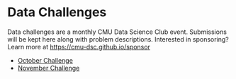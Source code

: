 # Data Challenges

Data challenges are a monthly CMU Data Science Club event. 
Submissions will be kept here along with problem descriptions.
Interested in sponsoring? Learn more at https://cmu-dsc.github.io/sponsor


* [October Challenge](./October.md)
* [November Challenge](./November.md)

